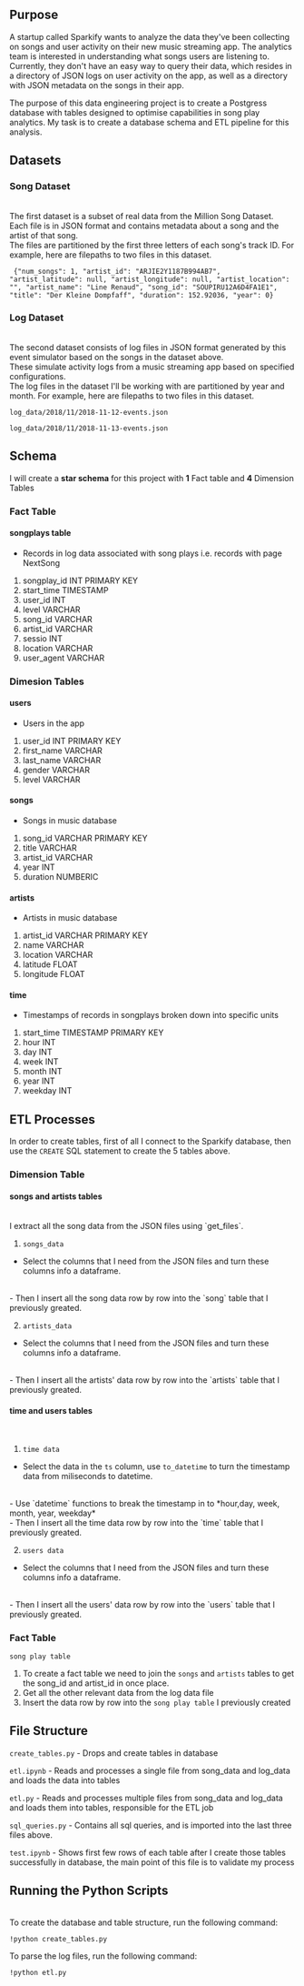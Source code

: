 ## Purpose 
A startup called Sparkify wants to analyze the data they've been collecting on songs and user activity on their new music streaming app. The analytics team is  interested in understanding what songs users are listening to. Currently, they don't have an easy way to query their data, which resides in a directory of JSON logs on user activity on the app, as well as a directory with JSON metadata on the songs in their app.
<br>

The purpose of this data engineering project is to create a Postgress database with tables designed to optimise capabilities in song play analytics. My task is to create a database schema and ETL pipeline for this analysis. 
<br>

## Datasets 
### Song Dataset 
<br>
The first dataset is a subset of real data from the Million Song Dataset.
<br>
Each file is in JSON format and contains metadata about a song and the artist of that song. 
<br>
The files are partitioned by the first three letters of each song's track ID. For example, here are filepaths to two files in this dataset.

` {"num_songs": 1, "artist_id": "ARJIE2Y1187B994AB7", "artist_latitude": null, "artist_longitude": null, "artist_location": "", "artist_name": "Line Renaud", "song_id": "SOUPIRU12A6D4FA1E1", "title": "Der Kleine Dompfaff", "duration": 152.92036, "year": 0}`

### Log Dataset 
<br>
The second dataset consists of log files in JSON format generated by this event simulator based on the songs in the dataset above. 
<br>
These simulate activity logs from a music streaming app based on specified configurations.
<br>
The log files in the dataset I'll be working with are partitioned by year and month. For example, here are filepaths to two files in this dataset.

`log_data/2018/11/2018-11-12-events.json`

`log_data/2018/11/2018-11-13-events.json`

## Schema 
I will create a __star schema__ for this project with __1__ Fact table and __4__ Dimension Tables

### Fact Table 

#### songplays table 
- Records in log data associated with song plays i.e. records with page NextSong
1. songplay_id INT PRIMARY KEY
2. start_time TIMESTAMP
3. user_id INT
4. level VARCHAR
5. song_id VARCHAR
6. artist_id VARCHAR
7. sessio INT
8. location VARCHAR
9. user_agent VARCHAR


### Dimesion Tables

#### users 

- Users in the app
1. user_id INT PRIMARY KEY
2. first_name VARCHAR
3. last_name VARCHAR
4. gender VARCHAR
5. level VARCHAR

#### songs
- Songs in music database
1. song_id VARCHAR PRIMARY KEY 
2. title VARCHAR
3. artist_id VARCHAR
4. year INT
5. duration NUMBERIC 

#### artists 
- Artists in music database
1. artist_id VARCHAR PRIMARY KEY 
2. name VARCHAR
3. location VARCHAR
4. latitude FLOAT
5. longitude FLOAT

#### time 
- Timestamps of records in songplays broken down into specific units
1. start_time TIMESTAMP PRIMARY KEY
2. hour INT
3. day INT
4. week INT
5. month INT
6. year INT
7. weekday INT


## ETL Processes 
In order to create tables, first of all I connect to the Sparkify database, then use the `CREATE` SQL statement to create  the 5 tables above.
<br>
### Dimension Table 
#### songs and artists tables 
<br>
I extract all the song data from the JSON files using `get_files`. 

1. `songs_data`

- Select the columns that I need from the JSON files and turn these columns info a dataframe. 
<br>
- Then I insert all the song data row by row into the `song` table that I previously greated.

2. `artists_data`

- Select the columns that I need from the JSON files and turn these columns info a dataframe. 
<br>
- Then I insert all the artists' data row by row into the `artists` table that I previously greated.
<br>

#### time and users tables 
<br>

1. `time data`

- Select the data in the `ts` column, use `to_datetime` to turn the timestamp data from miliseconds to datetime.
<br>
- Use `datetime` functions to break the timestamp in to *hour,day, week, month, year, weekday*
<br>
- Then I insert all the time data row by row into the `time` table that I previously greated.

2. `users data`

- Select the columns that I need from the JSON files and turn these columns info a dataframe. 
<br>
- Then I insert all the users' data row by row into the `users` table that I previously greated.

### Fact Table

`song play table`

1. To create a fact table we need to join the `songs` and `artists` tables to get the song_id and artist_id in once place. 
2. Get all the other relevant data from the log data file 
3. Insert the data row by row into the `song play table` I previously created


## File Structure 

`create_tables.py` - Drops and create tables in database

`etl.ipynb` - Reads and processes a single file from song_data and log_data and loads the data into tables

`etl.py` - Reads and processes multiple files from song_data and log_data and loads them into tables, responsible for the ETL job

`sql_queries.py` - Contains all sql queries, and is imported into the last three files above.

`test.ipynb` - Shows first few rows of each table after I create those tables successfully in database, the main point of this file is to validate my process
<br>
## Running the Python Scripts 
<br>
To create the database and table structure, run the following command:

`!python create_tables.py`

To parse the log files, run the following command:

`!python etl.py`


